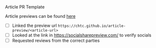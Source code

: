 Article PR Template

Article previews can be found [here](https://chtc.github.io/article-preview/)

* [ ] Linked the preview url `https://chtc.github.io/article-preview/<article-url>`
* [ ] Looked at the link in https://socialsharepreview.com/ to verify socials
* [ ] Requested reviews from the correct parties
